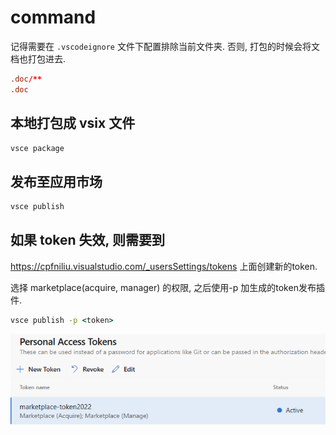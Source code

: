 # command

记得需要在 `.vscodeignore` 文件下配置排除当前文件夹. 否则, 打包的时候会将文档也打包进去.

   ```conf
   .doc/**
   .doc
   ```



## 本地打包成 vsix 文件

   ```cmd
   vsce package
   ```

## 发布至应用市场

   ```cmd
   vsce publish
   ```

## 如果 token 失效, 则需要到

https://cpfniliu.visualstudio.com/_usersSettings/tokens 上面创建新的token.

选择 marketplace(acquire, manager) 的权限, 之后使用-p 加生成的token发布插件.

   ```cmd
   vsce publish -p <token>
   ```

![](2022-12-20-13-16-32.png)

